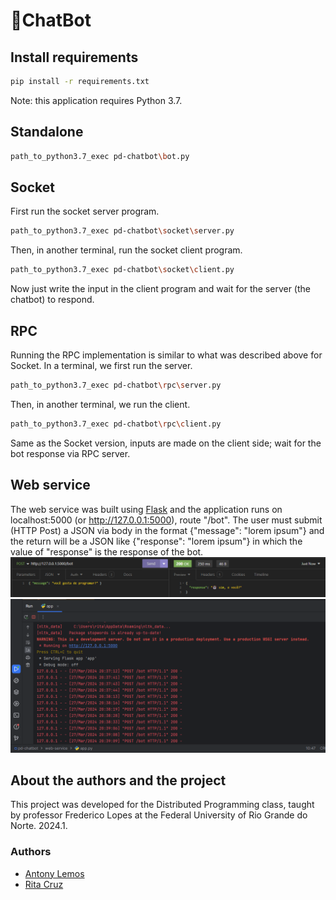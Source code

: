 # 🤖ChatBot


## Install requirements

```bash
pip install -r requirements.txt
```
Note: this application requires Python 3.7.

## Standalone
```bash
path_to_python3.7_exec pd-chatbot\bot.py 
```

## Socket
First run the socket server program. 
```bash
path_to_python3.7_exec pd-chatbot\socket\server.py 
```
Then, in another terminal, run the socket client program.
```bash
path_to_python3.7_exec pd-chatbot\socket\client.py 
```
Now just write the input in the client program and wait for the server (the chatbot) to respond.

## RPC
Running the RPC implementation is similar to what was described above for Socket. In a terminal, we first run the server.
```bash
path_to_python3.7_exec pd-chatbot\rpc\server.py 
```
Then, in another terminal, we run the client.
```bash
path_to_python3.7_exec pd-chatbot\rpc\client.py 
```
Same as the Socket version, inputs are made on the client side; wait for the bot response via RPC server.

## Web service
The web service was built using [Flask](https://flask.palletsprojects.com/en/3.0.x/) and the application runs on localhost:5000 (or http://127.0.0.1:5000), route "/bot". The user must submit (HTTP Post) a JSON via body in the format {"message": "lorem ipsum"} and the return will be a JSON like {"response": "lorem ipsum"}  in which the value of "response" is the response of the bot.
![img1.png](img/img1.png)
![img2.png](img/img2.png)

## About the authors and the project
This project was developed for the Distributed Programming class, taught by professor Frederico Lopes at the Federal University of Rio Grande do Norte. 2024.1. 
### Authors
- [Antony Lemos](https://github.com/antonylemos)
- [Rita Cruz](https://github.com/rcchcz/)